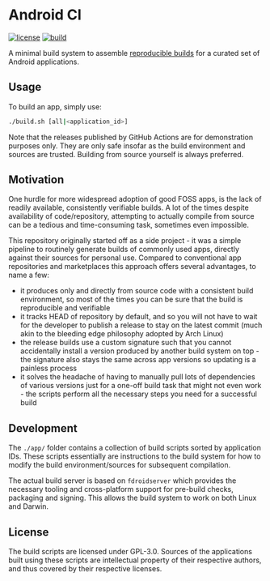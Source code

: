 # Android CI

[![license](https://img.shields.io/badge/License-GPLv3-blue.svg)](https://github.com/jqssun/android-ci/blob/master/LICENSE)
[![build](https://img.shields.io/github/actions/workflow/status/jqssun/android-ci/build.yml)](https://github.com/jqssun/android-ci/actions/workflows/build.yml)

A minimal build system to assemble [reproducible builds](https://reproducible-builds.org/) for a curated set of Android applications.

## Usage

To build an app, simply use:
```bash 
./build.sh [all|<application_id>]
```
Note that the releases published by GitHub Actions are for demonstration purposes only. They are only safe insofar as the build environment and sources are trusted. Building from source yourself is always preferred.

## Motivation

One hurdle for more widespread adoption of good FOSS apps, is the lack of readily available, consistently verifiable builds. A lot of the times despite availability of code/repository, attempting to actually compile from source can be a tedious and time-consuming task, sometimes even impossible.

This repository originally started off as a side project - it was a simple pipeline to routinely generate builds of commonly used apps, directly against their sources for personal use. Compared to conventional app repositories and marketplaces this approach offers several advantages, to name a few:

* it produces only and directly from source code with a consistent build environment, so most of the times you can be sure that the build is reproducible and verifiable
* it tracks HEAD of repository by default, and so you will not have to wait for the developer to publish a release to stay on the latest commit (much akin to the bleeding edge philosophy adopted by Arch Linux)
* the release builds use a custom signature such that you cannot accidentally install a version produced by another build system on top - the signature also stays the same across app versions so updating is a painless process
* it solves the headache of having to manually pull lots of dependencies of various versions just for a one-off build task that might not even work - the scripts perform all the necessary steps you need for a successful build

## Development

The `./app/` folder contains a collection of build scripts sorted by application IDs. These scripts essentially are instructions to the build system for how to modify the build environment/sources for subsequent compilation.

The actual build server is based on `fdroidserver` which provides the necessary tooling and cross-platform support for pre-build checks, packaging and signing. This allows the build system to work on both Linux and Darwin.


## License

The build scripts are licensed under GPL-3.0. Sources of the applications built using these scripts are intellectual property of their respective authors, and thus covered by their respective licenses.
